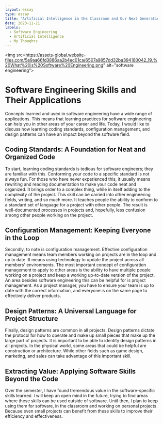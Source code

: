 ```yaml
---
layout: essay
type: essay
title: "Artificial Intelligence in the Classroom and Our Next Generation of Students"
date: 2023-11-21
labels:
  - Software Engineering
  - Artificial Intelligence
  - My Thoughts
---
```


<img src=https://assets-global.website-files.com/5e9aa66fd3886aa2b4ec01ca/6507a9857dd32ba394160042_19.%20What%20is%20Software%20Engineering.png" alt="software engineering">

# Software Engineering Skills and Their Applications

Concepts learned and used in software engineering have a wide range of applications. This means that learning practices for software engineering can help you in other areas of your career and life. Today, I would like to discuss how learning coding standards, configuration management, and design patterns can have an impact beyond the software field.

## Coding Standards: A Foundation for Neat and Organized Code

To start, learning coding standards is tedious for software engineers; they are familiar with this. Conforming your code to a specific standard is not always fun. For those who have never experienced this, it usually means rewriting and reading documentation to make your code neat and organized. It brings order to a complex thing, while in itself adding to the complexity of the project. This skill can be carried into other engineering fields, writing, and so much more. It teaches people the ability to conform to a standard set of language for a project with other people. The result is well-documented processes in projects and, hopefully, less confusion among other people working on the project.

## Configuration Management: Keeping Everyone in the Loop

Secondly, to note is configuration management. Effective configuration management means team members working on projects are in the loop and up to date. It means using technology to update the project across all members' environments. The most important concept of configuration management to apply to other areas is the ability to have multiple people working on a project and keep a working up-to-date version of the project. An area besides software engineering this can be helpful for is project management. As a project manager, you have to ensure your team is up to date with the correct information, and everyone is on the same page to effectively deliver products.

## Design Patterns: A Universal Language for Project Structure

Finally, design patterns are common in all projects. Design patterns dictate the protocol for how to operate and make up small pieces that make up the large part of projects. It is important to be able to identify design patterns in all projects. In the physical world, some areas that could be helpful are construction or architecture. While other fields such as game design, marketing, and sales can take advantage of this important skill.

## Extracting Value: Applying Software Skills Beyond the Code

Over the semester, I have found tremendous value in the software-specific skills learned. I will keep an open mind in the future, trying to find areas where these skills can be used outside of software. Until then, I plan to keep using them for software, in the classroom and working on personal projects. Because even small projects can benefit from these skills to improve their efficiency and effectiveness.
